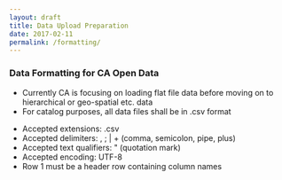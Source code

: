 ```yaml
---
layout: draft
title: Data Upload Preparation
date: 2017-02-11
permalink: /formatting/
---
```


### Data Formatting for CA Open Data
- Currently CA is focusing on loading flat file data before moving on to hierarchical or geo-spatial etc. data
- For catalog purposes, all data files shall be in .csv format

* Accepted extensions: .csv
* Accepted delimiters: , ; \| + (comma, semicolon, pipe, plus)
* Accepted text qualifiers: " (quotation mark)
* Accepted encoding: UTF-8
* Row 1 must be a header row containing column names